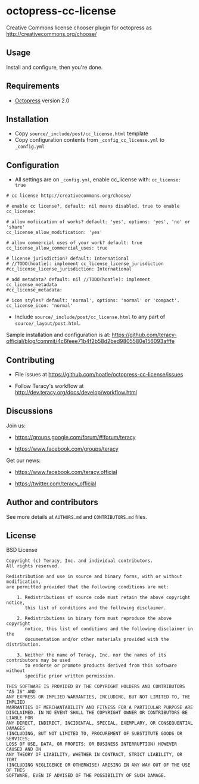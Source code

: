 octopress-cc-license
====================

Creative Commons license chooser plugin for octopress as http://creativecommons.org/choose/

Usage
-----

Install and configure, then you're done.


Requirements
------------

- [Octopress](http://octopress.org) version 2.0


Installation
------------

- Copy `source/_include/post/cc_license.html` template
- Copy configuration contents from `_config_cc_license.yml` to `_config.yml`


Configuration
-------------

- All settings are on `_config.yml`, enable cc_license with: `cc_license: true`

```
# cc license http://creativecommons.org/choose/

# enable cc license?, default: nil means disabled, true to enable
cc_license:

# allow mofiication of works? default: 'yes', options: 'yes', 'no' or 'share'
cc_license_allow_modification: 'yes'

# allow commercial uses of your work? default: true
cc_license_allow_commercial_uses: true

# license jurisdiction? default: International
# //TODO(hoatle): implement cc_license_license_jurisdiction
#cc_license_license_jurisdiction: International

# add metadata? default: nil //TODO(hoatle): implement cc_license_metadata
#cc_license_metadata:

# icon styles? default: 'normal', options: 'normal' or 'compact'.
cc_license_icon: 'normal'

```

- Include `source/_include/post/cc_license.html` to any part of `source/_layout/post.html`.

Sample installation and configuration is at:
https://github.com/teracy-official/blog/commit/4c6feee71b4f2b58d2bed9805580e156093afffe


Contributing
------------

- File issues at https://github.com/hoatle/octopress-cc-license/issues

- Follow Teracy's workflow at http://dev.teracy.org/docs/develop/workflow.html


Discussions
-----------

Join us:

- https://groups.google.com/forum/#!forum/teracy

- https://www.facebook.com/groups/teracy

Get our news:

- https://www.facebook.com/teracy.official

- https://twitter.com/teracy_official


Author and contributors
-----------------------

See more details at `AUTHORS.md` and `CONTRIBUTORS.md` files.


License
-------

BSD License

```
Copyright (c) Teracy, Inc. and individual contributors.
All rights reserved.

Redistribution and use in source and binary forms, with or without modification,
are permitted provided that the following conditions are met:

    1. Redistributions of source code must retain the above copyright notice,
       this list of conditions and the following disclaimer.

    2. Redistributions in binary form must reproduce the above copyright
       notice, this list of conditions and the following disclaimer in the
       documentation and/or other materials provided with the distribution.

    3. Neither the name of Teracy, Inc. nor the names of its contributors may be used
       to endorse or promote products derived from this software without
       specific prior written permission.

THIS SOFTWARE IS PROVIDED BY THE COPYRIGHT HOLDERS AND CONTRIBUTORS "AS IS" AND
ANY EXPRESS OR IMPLIED WARRANTIES, INCLUDING, BUT NOT LIMITED TO, THE IMPLIED
WARRANTIES OF MERCHANTABILITY AND FITNESS FOR A PARTICULAR PURPOSE ARE
DISCLAIMED. IN NO EVENT SHALL THE COPYRIGHT OWNER OR CONTRIBUTORS BE LIABLE FOR
ANY DIRECT, INDIRECT, INCIDENTAL, SPECIAL, EXEMPLARY, OR CONSEQUENTIAL DAMAGES
(INCLUDING, BUT NOT LIMITED TO, PROCUREMENT OF SUBSTITUTE GOODS OR SERVICES;
LOSS OF USE, DATA, OR PROFITS; OR BUSINESS INTERRUPTION) HOWEVER CAUSED AND ON
ANY THEORY OF LIABILITY, WHETHER IN CONTRACT, STRICT LIABILITY, OR TORT
(INCLUDING NEGLIGENCE OR OTHERWISE) ARISING IN ANY WAY OUT OF THE USE OF THIS
SOFTWARE, EVEN IF ADVISED OF THE POSSIBILITY OF SUCH DAMAGE.
```
